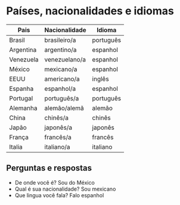 # Países, nacionalidades e idiomas

| Pais | Nacionalidade | Idioma |
| -- | -- | -- |
| Brasil | brasileiro/a | português |
| Argentina | argentino/a | espanhol |
| Venezuela | venezuelano/a | espanhol |
| México | mexicano/a | espanhol |
| EEUU | americano/a | inglês |
| Espanha| espanhol/a | espanhol |
| Portugal | português/a | português |
| Alemanha | alemão/alemã | alemão |
| China | chinês/a | chinês |
| Japão | japonês/a | japonês |
| França| francês/a | francês |
| Italia | italiano/a | italiano |

## Perguntas e respostas

* De onde você é? Sou do México
* Qual é sua nacionalidade? Sou mexicano
* Que lingua você fala? Falo espanhol
